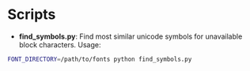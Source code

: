 # Scripts

- **find_symbols.py**: Find most similar unicode symbols for unavailable block characters. Usage:

```bash
FONT_DIRECTORY=/path/to/fonts python find_symbols.py
```
